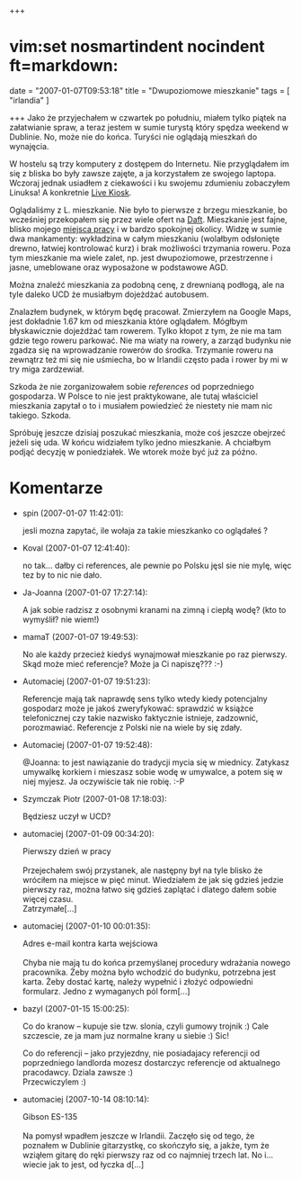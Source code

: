 +++
# vim:set nosmartindent nocindent ft=markdown:
date = "2007-01-07T09:53:18"
title = "Dwupoziomowe mieszkanie"
tags = [ "irlandia" ]

+++
Jako że przyjechałem w czwartek po południu, miałem tylko piątek na
załatwianie spraw, a teraz jestem w sumie turystą który spędza weekend w
Dublinie. No, może nie do końca. Turyści nie oglądają mieszkań do wynajęcia.

W hostelu są trzy komputery z dostępem do Internetu. Nie przyglądałem im się z
bliska bo były zawsze zajęte, a ja korzystałem ze swojego laptopa. Wczoraj
jednak usiadłem z ciekawości i ku swojemu zdumieniu zobaczyłem Linuksa! A
konkretnie [Live Kiosk](http://www.livekiosk.com/).

Oglądaliśmy z L. mieszkanie. Nie było to pierwsze z brzegu mieszkanie, bo
wcześniej przekopałem się przez wiele ofert na [Daft](http://www.daft.ie/).
Mieszkanie jest fajne, blisko mojego [miejsca pracy](http://www.ucd.ie/) i w
bardzo spokojnej okolicy. Widzę w sumie dwa mankamenty: wykładzina w całym
mieszkaniu (wolałbym odsłonięte drewno, łatwiej kontrolować kurz) i brak
możliwości trzymania roweru. Poza tym mieszkanie ma wiele zalet, np. jest
dwupoziomowe, przestrzenne i jasne, umeblowane oraz wyposażone w podstawowe
AGD.

Można znaleźć mieszkania za podobną cenę, z drewnianą podłogą, ale na tyle
daleko UCD że musiałbym dojeżdżać autobusem.

Znalazłem budynek, w którym będę pracował. Zmierzyłem na Google Maps, jest
dokładnie 1.67 km od mieszkania które oglądałem. Mógłbym błyskawicznie
dojeżdżać tam rowerem. Tylko kłopot z tym, że nie ma tam gdzie tego roweru
parkować. Nie ma wiaty na rowery, a zarząd budynku nie zgadza się na
wprowadzanie rowerów do środka. Trzymanie roweru na zewnątrz też mi się nie
uśmiecha, bo w Irlandii często pada i rower by mi w try miga zardzewiał.

Szkoda że nie zorganizowałem sobie _references_ od poprzedniego gospodarza. W
Polsce to nie jest praktykowane, ale tutaj właściciel mieszkania zapytał o to
i musiałem powiedzieć że niestety nie mam nic takiego. Szkoda.

Spróbuję jeszcze dzisiaj poszukać mieszkania, może coś jeszcze obejrzeć jeżeli
się uda. W końcu widziałem tylko jedno mieszkanie. A chciałbym podjąć decyzję
w poniedziałek. We wtorek może być już za późno.

# Komentarze

* spin (2007-01-07 11:42:01): <p>jesli mozna zapytać, ile wołaja za takie
  mieszkanko co oglądałeś ?</p>
* Koval (2007-01-07 12:41:40): <p>no tak&#8230; dałby ci references, ale pewnie
  po Polsku jęsl sie nie mylę, więc tez by to nic nie dało.</p>
* Ja-Joanna (2007-01-07 17:27:14): <p>A jak sobie radzisz z osobnymi kranami na
  zimną i ciepłą wodę? (kto to wymyślił? nie wiem!)</p>
* mamaT (2007-01-07 19:49:53): <p>No ale każdy przecież kiedyś wynajmował
  mieszkanie po raz pierwszy. Skąd może mieć referencje? Może ja Ci napiszę???
  :-)</p>
* Automaciej (2007-01-07 19:51:23): <p>Referencje mają tak naprawdę sens tylko
  wtedy kiedy potencjalny gospodarz może je jakoś zweryfykować: sprawdzić w
  książce telefonicznej czy takie nazwisko faktycznie istnieje, zadzownić,
  porozmawiać. Referencje z Polski nie na wiele by się zdały.</p>
* Automaciej (2007-01-07 19:52:48): <p>@Joanna: to jest nawiązanie do tradycji
  mycia się w miednicy. Zatykasz umywalkę korkiem i mieszasz sobie wodę w
  umywalce, a potem się w niej myjesz. Ja oczywiście tak nie robię. :-P</p>
* Szymczak Piotr (2007-01-08 17:18:03): <p>Będziesz uczył w UCD?</p>
* automaciej (2007-01-09 00:34:20): <p>Pierwszy dzień w pracy<br /><br
  />Przejechałem swój przystanek, ale następny był na tyle blisko że wróciłem na
  miejsce w pięć minut. Wiedziałem że jak się gdzieś jedzie pierwszy raz, można
  łatwo się gdzieś zaplątać i dlatego dałem sobie więcej czasu.<br
  />Zatrzymałe[...]</p>
* automaciej (2007-01-10 00:01:35): <p>Adres e-mail kontra karta wejściowa<br
  /><br />Chyba nie mają tu do końca przemyślanej procedury wdrażania nowego
  pracownika. Żeby można było wchodzić do budynku, potrzebna jest karta. Żeby
  dostać kartę, należy wypełnić i złożyć odpowiedni formularz. Jedno z
  wymaganych pól form[...]</p>
* bazyl (2007-01-15 15:00:25): <p>Co do kranow &#8211; kupuje sie tzw. slonia,
  czyli gumowy trojnik :) Cale szczescie, ze ja mam juz normalne krany u siebie
  :) Sic!</p>  <p>Co do referencji &#8211; jako przyjezdny, nie posiadajacy
  referencji od poprzedniego landlorda mozesz dostarczyc referencje od
  aktualnego pracodawcy. Dziala zawsze :)<br /> Przecwiczylem :)</p>
* automaciej (2007-10-14 08:10:14): <p>Gibson ES-135<br /><br />Na pomysł
  wpadłem jeszcze w Irlandii. Zaczęło się od tego, że poznałem w Dublinie
  gitarzystkę, co skończyło się, a jakże, tym że wziąłem gitarę do ręki pierwszy
  raz od co najmniej trzech lat. No i... wiecie jak to jest, od łyczka
  d[...]</p>

